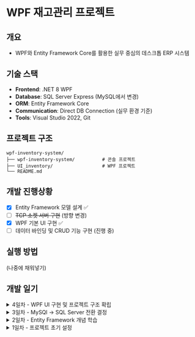 # WPF 재고관리 프로젝트

## 개요
- WPF와 Entity Framework Core를 활용한 실무 중심의 데스크톱 ERP 시스템

## 기술 스택
- **Frontend**: .NET 8 WPF
- **Database**: SQL Server Express (MySQL에서 변경)
- **ORM**: Entity Framework Core
- **Communication**: Direct DB Connection (실무 환경 기준)
- **Tools**: Visual Studio 2022, Git

## 프로젝트 구조

```shell
wpf-inventory-system/
├── wpf-inventory-system/          # 콘솔 프로젝트
├── UI_inventory/                  # WPF 프로젝트
└── README.md
```


## 개발 진행상황
- [x] Entity Framework 모델 설계          ✅
- [ ] ~~TCP 소켓 서버 구현~~              (방향 변경)  
- [x] WPF 기본 UI 구현                   ✅
- [ ] 데이터 바인딩 및 CRUD 기능 구현     (진행 중)

## 실행 방법
(나중에 채워넣기)


## 개발 일기

<details>
<summary>4일차 - WPF UI 구현 및 프로젝트 구조 확립</summary>

### 4일차

#### SQL Server Express 환경 구축 완료

**EF Core Tools 패키지 문제 해결**
- Migration 실행 시 `Microsoft.EntityFrameworkCore.Design` 패키지 누락 오류 발생
- 패키지 설치 후 Migration 성공적으로 실행

**데이터베이스 연결 문제 해결**
- 초기 연결 문자열: `"Server=localhost;Database=inventory;Trusted_Connection=true;"`로 연결 실패
- SSMS에서 Database 'inventory' 생성
- SSMS에서 실제 서버 이름 확인: `DESKTOP-41VA7UE\LOCALDB#00479452`
- 최종 해결: LocalDB 자동 인스턴스 사용
```csharp
optionsBuilder.UseSqlServer(@"Server=(LocalDB)\MSSQLLocalDB;Database=inventory;Integrated Security=true;");
```

#### 개발자 기본 실수 경험
**파일 저장 누락 문제**
- 코드 수정 후 Ctrl+S 저장하지 않고 터미널 실행
- 변경사항이 반영되지 않아 계속 같은 오류 발생
- 해결 후 Migration 성공: `done` 메시지 확인

#### 데이터베이스 CRUD 기능 검증

**콘솔 테스트 구현**
```csharp
using var context = new ApplicationDbContext();
var product = new Product
{
    ProductInventory = 1,
    ProductName = "라",
    ProductPrice = 1,
};
context.Products.Add(product);
context.SaveChanges();

var products = context.Products.ToList();
foreach(var p in products)
{
    Console.WriteLine($"상품 : {p.ProductName}, 가격 : {p.ProductPrice}");
}
```

**양방향 데이터 검증 완료**
- C# 콘솔 출력: "라, 1" 확인
- SSMS에서 실제 DB 데이터 저장 확인
- Entity Framework 완전 작동 검증

#### 아키텍처 방향성 결정

**TCP 소켓 서버 vs WPF 직접 연결**
- 실제 ERP 환경 조사 결과:
  - 일반적 ERP (90%): 클라이언트 → DB 직접 연결
  - 고급 ERP (10%): 클라이언트 → 서버 → DB 구조
- **결정**: 실무 중심의 직접 연결 방식 채택
- 이유: 빠른 완성, 실제 환경과 동일, WPF 심화 학습 집중

#### WPF 프로젝트 생성 및 기본 UI 구현

**프로젝트 구조**
```
wpf-inventory-system/
├── wpf-inventory-system/          # 콘솔 프로젝트 (DB 테스트용)
└── UI_inventory/                  # WPF 프로젝트 (메인 UI)
```

**메인 윈도우 레이아웃 설계**
```xml
<Grid>
    <Grid.RowDefinitions>
        <RowDefinition Height="Auto"/>    <!-- 제목 영역 -->
        <RowDefinition Height="Auto"/>    <!-- 버튼 영역 -->
        <RowDefinition Height="1*"/>      <!-- 데이터 영역 -->
    </Grid.RowDefinitions>
    
    <!-- 제목 -->
    <Label Content="재고 관리 시스템" FontSize="24" FontWeight="Bold"/>
    
    <!-- 버튼 그룹 -->
    <StackPanel Grid.Row="1" Orientation="Horizontal" HorizontalAlignment="Center">
        <Button Content="상품추가" Width="100" Height="40" Margin="5"/>
        <Button Content="새로고침" Width="100" Height="40" Margin="5"/>
        <Button Content="삭제" Width="100" Height="40" Margin="5"/>
    </StackPanel>
    
    <!-- 데이터 그리드 -->
    <DataGrid Grid.Row="2" AutoGenerateColumns="True" IsReadOnly="True"/>
</Grid>
```

#### UI 설계 원칙 적용

**체계적인 레이아웃 구조**
- Grid.RowDefinitions으로 영역 분할
- Auto/1* 높이 설정으로 반응형 디자인
- StackPanel을 활용한 버튼 그룹화

**사용자 친화적 디자인**
- 24px 큰 제목으로 명확한 앱 정체성
- 버튼 크기 통일 (100x40)로 일관성 확보
- DataGrid ReadOnly 설정으로 안전성 보장

#### 트러블슈팅 경험

1. **프로젝트 실수 삭제**
   - 개발 중 실수로 프로젝트 파일 삭제
   - README 문서화의 중요성 재확인
   - 빠른 재생성으로 복구 (경험치 상승)

2. **네이밍 컨벤션 혼동**
   - Product (클래스) vs product (변수) 구분
   - 대소문자 구별의 중요성 학습

## 🎯 다음 단계
- [ ] Entity Framework 코드를 WPF 프로젝트로 이식
- [ ] 버튼 이벤트 핸들러 구현
- [ ] DataGrid 데이터 바인딩
- [ ] 상품 추가/수정/삭제 기능 구현

+++)

#### WPF 프로젝트와 콘솔 프로젝트 연동

**프로젝트 구조 재구성**
- WPF 프로젝트에서 콘솔 프로젝트의 Entity Framework 코드 재사용 결정
- 코드 중복 방지 및 단일 진실 공급원(Single Source of Truth) 확립

**클래스 접근성 문제 해결**
- 초기 문제: 콘솔 프로젝트의 클래스들이 `internal` 접근 제한자로 설정
- 중첩 클래스 구조로 인한 외부 접근 불가 문제 발견
```csharp
// 문제가 된 구조 (중첩 클래스)
public class Program
{
    public class Product { ... }          // 외부 접근 불가
    public class ApplicationDbContext { ... }  // 외부 접근 불가
}

// 해결된 구조 (독립 클래스)
public class Product { ... }              // 외부 접근 가능
public class ApplicationDbContext { ... } // 외부 접근 가능
public class Program { ... }
```

**프로젝트 참조 설정**
- WPF 프로젝트 → 콘솔 프로젝트 참조 추가
- `using wpf_inventory_system;` 네임스페이스 참조로 클래스 접근

#### 상품 추가 기능 구현

**AddProductWindow.xaml 설계**
- 모달 다이얼로그 방식의 상품 입력 창 구현
- Grid 레이아웃으로 제목, 입력 필드, 버튼 영역 구분
- 입력 필드: 상품명(TextBox), 가격(TextBox), 재고(TextBox)
- 액션 버튼: 확인, 취소

**데이터 유효성 검증 로직**
```csharp
private void BtnCheck_Click(object sender, RoutedEventArgs e)
{
    string name = TxtName.Text;
    if (int.TryParse(TxtPrice.Text, out int price) &&
        int.TryParse(Txtinven.Text, out int inventory))
    {
        // 유효한 입력 시 DB 저장 로직 실행
        var product = new Product
        {
            ProductName = name,
            ProductPrice = price,
            ProductInventory = inventory
        };
        
        using var context = new ApplicationDbContext();
        context.Products.Add(product);
        context.SaveChanges();
        
        MessageBox.Show("DB 저장 성공!");
        this.Close();
    }
    else
    {
        MessageBox.Show("숫자를 올바르게 입력하세요!");
        return;
    }
}
```

**TryParse 메서드 활용**
- `int.TryParse()` 메서드로 안전한 문자열 → 정수 변환
- `out` 매개변수로 변환된 값과 성공/실패 여부 동시 반환
- `&&` 연산자로 여러 입력값의 유효성을 한 번에 검증

#### 메인 윈도우와 서브 윈도우 연동

**모달 다이얼로그 패턴**
```csharp
private void BtnAdd_Click(object sender, RoutedEventArgs e)
{
    var addWindow = new AddProductWindow();
    addWindow.ShowDialog(); // 모달 방식으로 열기
}
```

#### 트러블슈팅 경험

1. **프로젝트 타겟 프레임워크 불일치**
   - WPF 프로젝트가 .NET Framework로 생성되어 Entity Framework Core 패키지 설치 불가
   - .NET 8로 프로젝트 재생성으로 해결

2. **타입 변환 오류**
   - `TextBox.Text` (string) → int 직접 할당 시도로 컴파일 에러
   - `int.TryParse()` 메서드 활용으로 안전한 변환 구현

3. **변수 중복 선언**
   - `TryParse`의 `out` 매개변수와 `Convert.ToInt32()` 결과 변수명 충돌
   - `TryParse` 성공 시 변환된 값 직접 사용으로 해결

4. **클래스 접근성 문제**
   - 중첩 클래스 구조로 인한 프로젝트 간 접근 불가
   - 클래스들을 네임스페이스 레벨로 이동하여 해결

## 🎯 다음 단계
- [ ] 메인 윈도우에서 DataGrid 데이터 바인딩
- [ ] 새로고침 기능으로 추가된 상품 즉시 반영
- [ ] 상품 삭제 기능 구현
- [ ] 상품 수정 기능 구현

</details>

<details>
<summary> 3일차 - MySQl -> SQL Server 전환 결정 </summary>
### 3일차

#### MySQL → SQL Server 전환 결정

**ERP 실무 환경 고려**
- 실제 ERP 회사 조사 결과:
  - SQL Server (70% - 한국 ERP 회사 대부분)
  - Oracle (20% - 대기업 ERP) 
  - MySQL/MariaDB (10% - 중소기업)
- **온프레미스 서버실** 환경이 90%
- Windows Server + SQL Server 조합이 표준

#### Migration 시도 및 서버 연결 문제

**EF Core CLI 도구 문제**
```
Add-Migration "Add-Migration" cmdlet을 찾을 수 없습니다.
```
- Package Manager Console에서 EF Core Tools 설치 실패
- .NET CLI 사용으로 우회: `dotnet ef migrations add InitialCreate`

**MySQL 서버 연결 이슈**
- Docker 컨테이너와 로컬 MySQL 서버 간 **포트 충돌** (3306)
- 도커 서버 오류로 실행 불가
- 로컬 MySQL 3307 포트로 변경 시도했으나 연결 실패
- MySQL Workbench 연결 설정 혼동 (설정은 3307, 실제 서버는 3306)

#### 최종 해결: NuGet 패키지 교체

**MySQL 패키지 제거 및 SQL Server 패키지 설치**
```bash
Uninstall-Package Pomelo.EntityFrameworkCore.MySql
Install-Package Microsoft.EntityFrameworkCore.SqlServer
```

**코드 변경**
```csharp
// 변경 전 (MySQL)
optionsBuilder.UseMySql(connectionString, ServerVersion.AutoDetect(connectionString));

// 변경 후 (SQL Server)
optionsBuilder.UseSqlServer("Server=localhost;Database=inventory;Trusted_Connection=true;");
```

#### 트러블슈팅 과정에서 배운 점

1. **데이터베이스별 특성 차이**
   - SQLite: 파일 기반, 버전 정보 불필요
   - MySQL: 서버 기반, ServerVersion 필수
   - SQL Server: Windows 통합 인증 지원

2. **실무 환경 고려의 중요성**
   - 개발 편의성 < 실제 업계 표준
   - ERP 개발자에게 SQL Server 경험이 더 가치있음

3. **포트 관리 및 서버 환경 구성**
   - Docker와 로컬 서버 간 리소스 충돌
   - 개발 환경 격리의 중요성

## 🎯 다음 단계
- [ ] SQL Server Express 설치
- [ ] 실제 Migration 실행 및 테이블 생성 확인
- [ ] 콘솔에서 기본 CRUD 테스트

</details>

<details>
<summary>2일차 - Entity Framework 개념 학습</summary>

[### 2일차

- Entity Framework 개념 이해 추가 집중.

1. DbContext란?
- Entity Framework의 핵심 클래스
- 데이터베이스 전체를 관리하는 "큰 틀" 역할
- 비유: 회사 전체를 관리하는 본사

2. DbSet<T>이란?
- 데이터베이스의 특정 테이블을 관리하는 클래스
- 테이블 하나당 DbSet 하나씩 생성
- 비유: 회사 내의 각 부서 (상품관리부서, 고객관리부서 등)

DbSet의 주요 기능
```csharp
Products.Add(새상품);      // INSERT - "새 상품 등록해줘"
Products.Find(1);         // SELECT by ID - "1번 상품 찾아줘" 
Products.Where(조건);     // SELECT with condition - "조건에 맞는 상품들 찾아줘"
Products.Remove(상품);     // DELETE - "이 상품 삭제해줘"
```

3. Virtual Method와 Override
Virtual Method: 부모 클래스에서 "나중에 자식이 바꿔도 돼"라고 허용한 함수
Override: 자식 클래스에서 "부모 방식 말고 내 방식으로 할래"라고 재정의하는 것

요리 레시피 비유:
```csharp
// 엄마의 기본 레시피 (부모 클래스)
class 기본요리법
{
    virtual void 양념만들기()  // "너가 바꿔도 돼"
    {
        // 기본 양념: 소금, 후추
    }
}

// 내 커스텀 레시피 (자식 클래스)  
class 내요리법 : 기본요리법
{
    override void 양념만들기()  // "내 방식으로 할래"
    {
        // 내 양념: 마늘, 간장, 참기름
    }
}
```

4. OnConfiguring 메서드
- 데이터베이스 연결 설정을 담당하는 함수
- Entity Framework가 "어떤 DB에 연결할래?" 물어볼 때 답해주는 곳
- 비유: 회사 설립할 때 "사무실 주소를 여기로 정하겠다" 선언하는 것

```csharp
protected override void OnConfiguring(DbContextOptionsBuilder optionsBuilder)
{
    optionsBuilder.UseSqlite("Data Source=inventory.db");  // SQLite 파일 경로 지정
}
```

## 💻 실제 구현 코드

```csharp
using Microsoft.EntityFrameworkCore;

namespace wpf_inventory_system
{
    // 상품 엔티티 (데이터베이스 테이블과 매핑될 클래스)
    public class Product
    {
        public int ProductId { get; set; }        // 기본키
        public string ProductName { get; set; }   // 상품명
        public int ProductPrice { get; set; }     // 가격
        public int ProductInventory { get; set; } // 재고수량
    }
    
    // 데이터베이스 컨텍스트 (DB 전체 관리)
    public class ApplicationDbContext : DbContext
    {
        // Products 테이블을 관리하는 DbSet
        public DbSet<Product> Products { get; set; }
        
        // 데이터베이스 연결 설정
        protected override void OnConfiguring(DbContextOptionsBuilder optionsBuilder)
        {
            optionsBuilder.UseSqlite("Data Source=inventory.db");
        }
    }
}
```

### SQLite -> MySQL로 교체 결정

`Microsoft.EntityFrameworkCore.Sqlite` 제거 -> `Pomelo.EntityFrameworkCore.MySql` 설치

코드 추가

```Csharp
optionsBuilder.UseMySql("Server=localhost;Database=inventory;Uid=root;Pwd=root;",
ServerVersion.AutoDetect("Server=localhost;Database=inventory;Uid=root;Pwd=root;")
);
```

#### 트러블 슈팅

발생한 문제

- 빌드 에러:
```
error CS1503: 2 인수: 'string'에서 'Microsoft.EntityFrameworkCore.ServerVersion'(으)로 변환할 수 없습니다.
```

문제가 된 코드:
```csharp
protected override void OnConfiguring(DbContextOptionsBuilder optionsBuilder)
{
    base.OnConfiguring(optionsBuilder);
    optionsBuilder.UseMySql("Server=localhost;Database=inventory;Uid=root;Pwd=root;");
}
```

원인 분석

- MySQL: 서버 버전 정보 필수 (버전별 기능 차이 존재)

왜 ServerVersion이 필요한가?
1. MySQL 버전별 지원 기능 차이
   - MySQL 5.7 vs 8.0 → 문법, 함수, 기능 다름
2. Entity Framework가 적절한 SQL 생성하기 위해
   - 버전에 맞지 않는 쿼리 → 런타임 에러 발생
3. Pomelo 드라이버의 설계 철학
   - 안전한 쿼리 생성을 위해 버전 정보 강제

해결 방법 - AutoDetect 사용 (추천)
```csharp
protected override void OnConfiguring(DbContextOptionsBuilder optionsBuilder)
{
    base.OnConfiguring(optionsBuilder);
    
    var connectionString = "Server=localhost;Database=inventory;Uid=root;Pwd=root;";
    optionsBuilder.UseMySql(
        connectionString,
        ServerVersion.AutoDetect(connectionString)
    );
}
```

</details>

<details>
<summary>1일차 - 프로젝트 초기 설정</summary>

[### 1일차

1. 프로젝트 생성
2. NuGet 패키지 `Microsoft.EntityFrameworkCore.Sqlite` 설치

- .NET Framework 4.7.2(구버전)이라 프레임워크 호환문제 발생 
    -  .NET/.NET Core (크로스플랫폼 - 신버전) 새 프로젝트로 시작

3. 재차 프로젝트 생성 - 패키지 설치
4. 간단한 Produc 클래스 생성 (상품코드, 상품명, 가격, 재고수량)
5. DbContext 클래스

```
public class ApplicationDbContext : DbContext
{
    public DbSet<Product> Products { get; set; }

    protected override void OnConfiguring(DbContextOptionsBuilder optionsBuilder)
    {
        base.OnConfiguring(optionsBuilder);
    }
}
```

- 해당 코드로 Entity Framework 개념 이해 집중

1. ApplicationDbContext : DbContext

내가 만든 클래스가 Entity Framework의 기능을 빌린다.

2. DbSet<Product> Products

데이터베이스의 Product 테이블을 C# 코드로 다루는 창구.
Products.Add(), Products.Find() 같은 걸로 DB 조작 가능.

3. OnConfiguring

어떤 데이터베이스에 연결할지 설정하는 곳.
여기서 SQLite 파일 경로 지정.]

</details>



